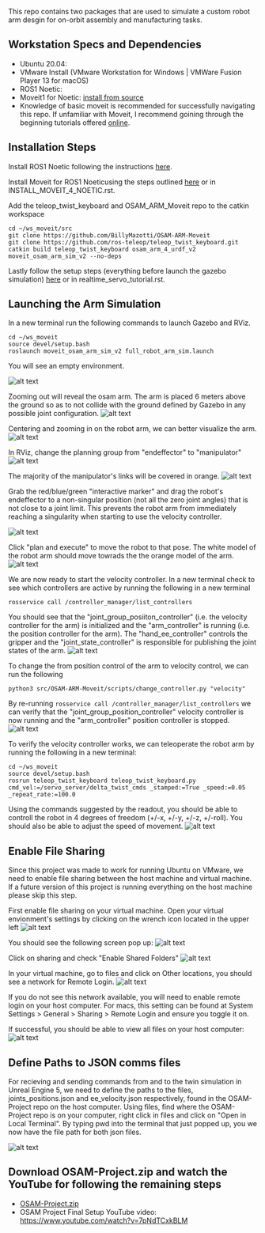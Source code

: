 This repo contains two packages that are used to simulate a custom robot arm desgin for on-orbit assembly and manufacturing tasks.


## Workstation Specs and Dependencies
* Ubuntu 20.04: 
* VMware Install (VMware Workstation for Windows | VMWare Fusion Player 13 for macOS)
* ROS1 Noetic: 
* Moveit1 for Noetic: [install from source](https://ros-planning.github.io/moveit_tutorials/doc/getting_started/getting_started.html)
* Knowledge of basic moveit is recommended for successfully navigating this repo. If unfamiliar with Moveit, I recommend goining through the beginning tutorials offered [online](https://github.com/BillyMazotti/OSAM-ARM-Moveit).


## Installation Steps
Install ROS1 Noetic following the instructions [here](https://wiki.ros.org/noetic/Installation/Ubuntu).

Install Moveit for ROS1 Noeticusing the steps outlined [here](https://ros-planning.github.io/moveit_tutorials/doc/getting_started/getting_started.html) or in INSTALL_MOVEIT_4_NOETIC.rst.


Add the teleop_twist_keyboard and OSAM_ARM_Moveit repo to the catkin workspace
```
cd ~/ws_moveit/src
git clone https://github.com/BillyMazotti/OSAM-ARM-Moveit
git clone https://github.com/ros-teleop/teleop_twist_keyboard.git
catkin build teleop_twist_keyboard osam_arm_4_urdf_v2 moveit_osam_arm_sim_v2 --no-deps
```

Lastly follow the setup steps (everything before launch the gazebo simulation) [here](https://ros-planning.github.io/moveit_tutorials/doc/realtime_servo/realtime_servo_tutorial.html) or in realtime_servo_tutorial.rst.

## Launching the Arm Simulation
In a new terminal run the following commands to launch Gazebo and RViz.
```
cd ~/ws_moveit
source devel/setup.bash
roslaunch moveit_osam_arm_sim_v2 full_robot_arm_sim.launch
```

You will see an empty environment. 

![alt text](images/image.png)

Zooming out will reveal the osam arm. The arm is placed 6 meters above the ground so as to not collide with the ground defined by Gazebo in any possible joint configuration.
![alt text](images/image-1.png)

Centering and zooming in on the robot arm, we can better visualize the arm.
![alt text](images/image-2.png)

In RViz, change the planning group from "endeffector" to "manipulator"
![alt text](images/image-5.png)

The majority of the manipulator's links will be covered in orange.
![alt text](images/image-4.png)

Grab the red/blue/green "interactive marker" and drag the robot's endeffector to a non-singular position (not all the zero joint angles) that is not close to a joint limit. This prevents the robot arm from immediately reaching a singularity when starting to use the velocity controller.

![alt text](images/image-5.png)

Click "plan and execute" to move the robot to that pose. The white model of the robot arm should move towrads the the orange model of the arm.
![alt text](images/image-6.png)

We are now ready to start the velocity controller. In a new terminal check to see which controllers are active by running the following in a new terminal
```
rosservice call /controller_manager/list_controllers
```

You should see that the "joint_group_posiiton_controller" (i.e. the velocity controller for the arm) is initialized and the "arm_controller" is running (i.e. the position controller for the arm). The "hand_ee_controller" controls the gripper and the "joint_state_controller" is responsible for publishing the joint states of the arm.
![alt text](images/image-7.png)

To change the from position control of the arm to velocity control, we can run the following
```
python3 src/OSAM-ARM-Moveit/scripts/change_controller.py "velocity"
```

By re-running `rosservice call /controller_manager/list_controllers` we can verify that the "joint_group_position_controller" velocity controller is now running and the "arm_controller" position controller is stopped.
![alt text](images/image-8.png)

To verify the velocity controller works, we can teleoperate the robot arm by running the following in a new terminal:
```
cd ~/ws_moveit
source devel/setup.bash
rosrun teleop_twist_keyboard teleop_twist_keyboard.py cmd_vel:=/servo_server/delta_twist_cmds _stamped:=True _speed:=0.05 _repeat_rate:=100.0
```

Using the commands suggested by the readout, you should be able to controll the robot in 4 degrees of freedom (+/-x, +/-y, +/-z, +/-roll). You should also be able to adjust the speed of movement.
![alt text](images/image-9.png)


## Enable File Sharing
Since this project was made to work for running Ubuntu on VMware, we need to enable file sharing between the host machine and virtual machine. If a future version of this project is running everything on the host machine please skip this step.

First enable file sharing on your virtual machine. Open your virtual envionment's settings by clicking on the wrench icon located in the upper left
![alt text](images/image-10.png)

You should see the following screen pop up:
![alt text](images/image-11.png)

Click on sharing and check "Enable Shared Folders"
![alt text](images/image-12.png)

In your virtual machine, go to files and click on Other locations, you should see a network for Remote Login.
![alt text](images/image-13.png)

If you do not see this network available, you will need to enable remote login on your host computer. For macs, this setting can be found at System Settings > General > Sharing > Remote Login and ensure you toggle it on.

If successful, you should be able to view all files on your host computer:
![alt text](images/image-14.png)


## Define Paths to JSON comms files
For recieving and sending commands from and to the twin simulation in Unreal Engine 5, we need to define the paths to the files, joints_positions.json and ee_velocity.json respectively, found in the OSAM-Project repo on the host computer. Using files, find where the OSAM-Project repo is on your computer, right click in files and click on "Open in Local Terminal". By typing pwd into the terminal that just popped up, you we now have the file path for both json files.

![alt text](images/image-15.png)

## Download OSAM-Project.zip and watch the YouTube for following the remaining steps
* [OSAM-Project.zip](https://drive.google.com/file/d/1Y-wGNutQ8dwV8XDoismog4yee_TjyPtF/view?usp=sharing)
* OSAM Project Final Setup YouTube video: https://www.youtube.com/watch?v=7pNdTCxkBLM

